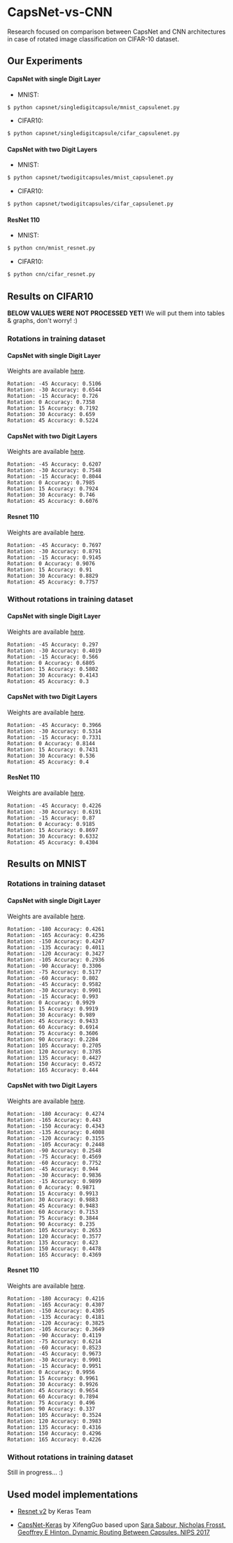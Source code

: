 # CapsNet-vs-CNN

Research focused on comparison between CapsNet and CNN architectures in case of rotated image classification on CIFAR-10 dataset.

## Our Experiments

#### CapsNet with single Digit Layer

- MNIST:

```bash
$ python capsnet/singledigitcapsule/mnist_capsulenet.py
```

- CIFAR10:

```bash
$ python capsnet/singledigitcapsule/cifar_capsulenet.py
```

#### CapsNet with two Digit Layers

- MNIST:

```bash
$ python capsnet/twodigitcapsules/mnist_capsulenet.py
```

- CIFAR10:

```bash
$ python capsnet/twodigitcapsules/cifar_capsulenet.py
```

#### ResNet 110

- MNIST:

```bash
$ python cnn/mnist_resnet.py
```

- CIFAR10:

```bash
$ python cnn/cifar_resnet.py
```

## Results on CIFAR10

**BELOW VALUES WERE NOT PROCESSED YET!** We will put them into tables & graphs, don't worry! :)

### Rotations in training dataset

#### CapsNet with single Digit Layer

Weights are available [here](https://drive.google.com/open?id=1D4dwYZQqVi1nEDJ4wH6SqpNFEcqdXFUG).

```
Rotation: -45 Accuracy: 0.5106
Rotation: -30 Accuracy: 0.6544
Rotation: -15 Accuracy: 0.726
Rotation: 0 Accuracy: 0.7358
Rotation: 15 Accuracy: 0.7192
Rotation: 30 Accuracy: 0.659
Rotation: 45 Accuracy: 0.5224
```

#### CapsNet with two Digit Layers

Weights are available [here](https://drive.google.com/open?id=1ObaKItC4Zn2weHoDGaUyzYSRMNkehepG).

```
Rotation: -45 Accuracy: 0.6207
Rotation: -30 Accuracy: 0.7548
Rotation: -15 Accuracy: 0.8044
Rotation: 0 Accuracy: 0.7985
Rotation: 15 Accuracy: 0.7924
Rotation: 30 Accuracy: 0.746
Rotation: 45 Accuracy: 0.6076
```

#### Resnet 110

Weights are available [here](https://drive.google.com/open?id=1Od3W6AWRANFjnbIndykCHyhFgnETjFP5).

```
Rotation: -45 Accuracy: 0.7697
Rotation: -30 Accuracy: 0.8791
Rotation: -15 Accuracy: 0.9145
Rotation: 0 Accuracy: 0.9076
Rotation: 15 Accuracy: 0.91
Rotation: 30 Accuracy: 0.8829
Rotation: 45 Accuracy: 0.7757
```

### Without rotations in training dataset

#### CapsNet with single Digit Layer

Weights are available [here](https://drive.google.com/open?id=1s4HC3c4ZzwvWb77LPq2J_0vNmiiEMlHW).

```
Rotation: -45 Accuracy: 0.297
Rotation: -30 Accuracy: 0.4019
Rotation: -15 Accuracy: 0.566
Rotation: 0 Accuracy: 0.6805
Rotation: 15 Accuracy: 0.5802
Rotation: 30 Accuracy: 0.4143
Rotation: 45 Accuracy: 0.3
```

#### CapsNet with two Digit Layers

Weights are available [here](https://drive.google.com/open?id=1WwwMXS9R0rXDHyvWczIq_FZjFxiW7L29).

```
Rotation: -45 Accuracy: 0.3966
Rotation: -30 Accuracy: 0.5314
Rotation: -15 Accuracy: 0.7331
Rotation: 0 Accuracy: 0.8144
Rotation: 15 Accuracy: 0.7431
Rotation: 30 Accuracy: 0.536
Rotation: 45 Accuracy: 0.4
```

#### ResNet 110

Weights are available [here](https://drive.google.com/open?id=1ZP_c75dS66UDamOuN_LKLcBxle0yeNuG).

```
Rotation: -45 Accuracy: 0.4226
Rotation: -30 Accuracy: 0.6191
Rotation: -15 Accuracy: 0.87
Rotation: 0 Accuracy: 0.9185
Rotation: 15 Accuracy: 0.8697
Rotation: 30 Accuracy: 0.6332
Rotation: 45 Accuracy: 0.4304
```

## Results on MNIST

### Rotations in training dataset

#### CapsNet with single Digit Layer

Weights are available [here](https://drive.google.com/open?id=1demuj6N_8PTQWs_vP0hvHFnCSRx8Udx3).

```
Rotation: -180 Accuracy: 0.4261
Rotation: -165 Accuracy: 0.4236
Rotation: -150 Accuracy: 0.4247
Rotation: -135 Accuracy: 0.4011
Rotation: -120 Accuracy: 0.3427
Rotation: -105 Accuracy: 0.2936
Rotation: -90 Accuracy: 0.3306
Rotation: -75 Accuracy: 0.5177
Rotation: -60 Accuracy: 0.802
Rotation: -45 Accuracy: 0.9582
Rotation: -30 Accuracy: 0.9901
Rotation: -15 Accuracy: 0.993
Rotation: 0 Accuracy: 0.9929
Rotation: 15 Accuracy: 0.9919
Rotation: 30 Accuracy: 0.989
Rotation: 45 Accuracy: 0.9433
Rotation: 60 Accuracy: 0.6914
Rotation: 75 Accuracy: 0.3606
Rotation: 90 Accuracy: 0.2284
Rotation: 105 Accuracy: 0.2705
Rotation: 120 Accuracy: 0.3785
Rotation: 135 Accuracy: 0.4427
Rotation: 150 Accuracy: 0.4572
Rotation: 165 Accuracy: 0.444
```

#### CapsNet with two Digit Layers

Weights are available [here](https://drive.google.com/open?id=1ODsS__IHprAVFhQpOiKCT3u6TqcwfLRG).

```
Rotation: -180 Accuracy: 0.4274
Rotation: -165 Accuracy: 0.443
Rotation: -150 Accuracy: 0.4343
Rotation: -135 Accuracy: 0.4008
Rotation: -120 Accuracy: 0.3155
Rotation: -105 Accuracy: 0.2448
Rotation: -90 Accuracy: 0.2548
Rotation: -75 Accuracy: 0.4569
Rotation: -60 Accuracy: 0.7752
Rotation: -45 Accuracy: 0.944
Rotation: -30 Accuracy: 0.9836
Rotation: -15 Accuracy: 0.9899
Rotation: 0 Accuracy: 0.9871
Rotation: 15 Accuracy: 0.9913
Rotation: 30 Accuracy: 0.9883
Rotation: 45 Accuracy: 0.9483
Rotation: 60 Accuracy: 0.7153
Rotation: 75 Accuracy: 0.3844
Rotation: 90 Accuracy: 0.235
Rotation: 105 Accuracy: 0.2653
Rotation: 120 Accuracy: 0.3577
Rotation: 135 Accuracy: 0.423
Rotation: 150 Accuracy: 0.4478
Rotation: 165 Accuracy: 0.4369
```

#### Resnet 110

Weights are available [here](https://drive.google.com/open?id=1AUH88BcE8OUE5rg9PdxNlnbXjo7Zh6Z7).

```
Rotation: -180 Accuracy: 0.4216
Rotation: -165 Accuracy: 0.4307
Rotation: -150 Accuracy: 0.4305
Rotation: -135 Accuracy: 0.4181
Rotation: -120 Accuracy: 0.3825
Rotation: -105 Accuracy: 0.3649
Rotation: -90 Accuracy: 0.4119
Rotation: -75 Accuracy: 0.6214
Rotation: -60 Accuracy: 0.8523
Rotation: -45 Accuracy: 0.9673
Rotation: -30 Accuracy: 0.9901
Rotation: -15 Accuracy: 0.9951
Rotation: 0 Accuracy: 0.9956
Rotation: 15 Accuracy: 0.9961
Rotation: 30 Accuracy: 0.9926
Rotation: 45 Accuracy: 0.9654
Rotation: 60 Accuracy: 0.7894
Rotation: 75 Accuracy: 0.496
Rotation: 90 Accuracy: 0.337
Rotation: 105 Accuracy: 0.3524
Rotation: 120 Accuracy: 0.3983
Rotation: 135 Accuracy: 0.4316
Rotation: 150 Accuracy: 0.4296
Rotation: 165 Accuracy: 0.4226
```

### Without rotations in training dataset

Still in progress... :)

## Used model implementations

- [Resnet v2](https://github.com/keras-team/keras/blob/master/examples/cifar10_resnet.py) by Keras Team

- [CapsNet-Keras](https://github.com/XifengGuo/CapsNet-Keras) by XifengGuo based upon [Sara Sabour, Nicholas Frosst, Geoffrey E Hinton. Dynamic Routing Between Capsules. NIPS 2017](https://arxiv.org/abs/1710.09829)  
